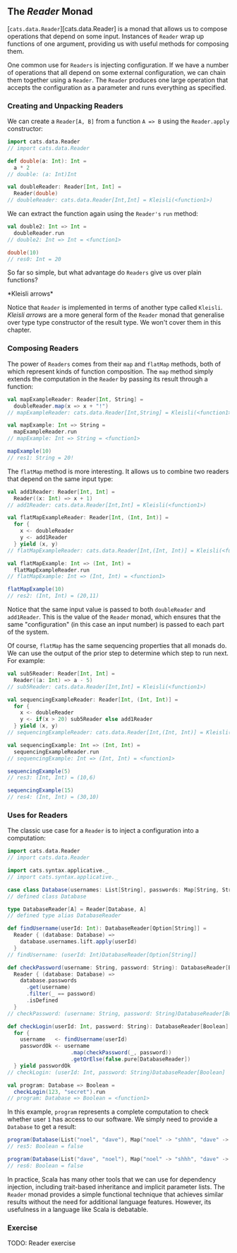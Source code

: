 ## The *Reader* Monad

[`cats.data.Reader`][cats.data.Reader] is a monad that allows us to compose operations
that depend on some input. Instances of `Reader` wrap up functions of one argument,
providing us with useful methods for composing them.

One common use for `Readers` is injecting configuration.
If we have a number of operations that all depend on some external configuration,
we can chain them together using a `Reader`.
The `Reader` produces one large operation that
accepts the configuration as a parameter and runs everything as specified.

### Creating and Unpacking Readers

We can create a `Reader[A, B]` from a function `A => B` using the `Reader.apply` constructor:

```scala
import cats.data.Reader
// import cats.data.Reader

def double(a: Int): Int =
  a * 2
// double: (a: Int)Int

val doubleReader: Reader[Int, Int] =
  Reader(double)
// doubleReader: cats.data.Reader[Int,Int] = Kleisli(<function1>)
```

We can extract the function again using the `Reader's` `run` method:

```scala
val double2: Int => Int =
  doubleReader.run
// double2: Int => Int = <function1>

double(10)
// res0: Int = 20
```

So far so simple, but what advantage do `Readers` give us over plain functions?

<div class="callout callout-warning">
  *Kleisli arrows*

  Notice that `Reader` is implemented in terms of another type called `Kleisli`.
  *Kleisli arrows* are a more general form of the `Reader` monad
  that generalise over type type constructor of the result type.
  We won't cover them in this chapter.
</div>

### Composing Readers

The power of `Readers` comes from their `map` and `flatMap` methods,
both of which represent kinds of function composition.
The `map` method simply extends the computation in the `Reader`
by passing its result through a function:

```scala
val mapExampleReader: Reader[Int, String] =
  doubleReader.map(x => x + "!")
// mapExampleReader: cats.data.Reader[Int,String] = Kleisli(<function1>)

val mapExample: Int => String =
  mapExampleReader.run
// mapExample: Int => String = <function1>

mapExample(10)
// res1: String = 20!
```

The `flatMap` method is more interesting.
It allows us to combine two readers that depend on the same input type:

```scala
val add1Reader: Reader[Int, Int] =
  Reader((x: Int) => x + 1)
// add1Reader: cats.data.Reader[Int,Int] = Kleisli(<function1>)

val flatMapExampleReader: Reader[Int, (Int, Int)] =
  for {
    x <- doubleReader
    y <- add1Reader
  } yield (x, y)
// flatMapExampleReader: cats.data.Reader[Int,(Int, Int)] = Kleisli(<function1>)

val flatMapExample: Int => (Int, Int) =
  flatMapExampleReader.run
// flatMapExample: Int => (Int, Int) = <function1>

flatMapExample(10)
// res2: (Int, Int) = (20,11)
```

Notice that the same input value is passed to both `doubleReader` and `add1Reader`.
This is the value of the `Reader` monad, which ensures that the same "configuration"
(in this case an input number) is passed to each part of the system.

Of course, `flatMap` has the same sequencing properties that all monads do.
We can use the output of the prior step to determine which step to run next.
For example:

```scala
val sub5Reader: Reader[Int, Int] =
  Reader((a: Int) => a - 5)
// sub5Reader: cats.data.Reader[Int,Int] = Kleisli(<function1>)

val sequencingExampleReader: Reader[Int, (Int, Int)] =
  for {
    x <- doubleReader
    y <- if(x > 20) sub5Reader else add1Reader
  } yield (x, y)
// sequencingExampleReader: cats.data.Reader[Int,(Int, Int)] = Kleisli(<function1>)

val sequencingExample: Int => (Int, Int) =
  sequencingExampleReader.run
// sequencingExample: Int => (Int, Int) = <function1>

sequencingExample(5)
// res3: (Int, Int) = (10,6)

sequencingExample(15)
// res4: (Int, Int) = (30,10)
```

### Uses for Readers

The classic use case for a `Reader` is to inject a configuration into a computation:

```scala
import cats.data.Reader
// import cats.data.Reader

import cats.syntax.applicative._
// import cats.syntax.applicative._

case class Database(usernames: List[String], passwords: Map[String, String])
// defined class Database

type DatabaseReader[A] = Reader[Database, A]
// defined type alias DatabaseReader

def findUsername(userId: Int): DatabaseReader[Option[String]] =
  Reader { (database: Database) =>
    database.usernames.lift.apply(userId)
  }
// findUsername: (userId: Int)DatabaseReader[Option[String]]

def checkPassword(username: String, password: String): DatabaseReader[Boolean] =
  Reader { (database: Database) =>
    database.passwords
      .get(username)
      .filter(_ == password)
      .isDefined
  }
// checkPassword: (username: String, password: String)DatabaseReader[Boolean]

def checkLogin(userId: Int, password: String): DatabaseReader[Boolean] =
  for {
    username   <- findUsername(userId)
    passwordOk <- username
                    .map(checkPassword(_, password))
                    .getOrElse(false.pure[DatabaseReader])
  } yield passwordOk
// checkLogin: (userId: Int, password: String)DatabaseReader[Boolean]

val program: Database => Boolean =
  checkLogin(123, "secret").run
// program: Database => Boolean = <function1>
```

In this example, `program` represents a complete computation to
check whether user `1` has access to our software.
We simply need to provide a `Database` to get a result:

```scala
program(Database(List("noel", "dave"), Map("noel" -> "shhh", "dave" -> "secret")))
// res5: Boolean = false

program(Database(List("dave", "noel"), Map("noel" -> "shhh", "dave" -> "secret")))
// res6: Boolean = false
```

In practice, Scala has many other tools that we can use for dependency injection,
including trait-based inheritance and implicit parameter lists.
The `Reader` monad provides a simple functional technique that
achieves similar results without the need for additional language features.
However, its usefulness in a language like Scala is debatable.

### Exercise

<div class="callout callout-danger">
  TODO: Reader exercise
</div>
